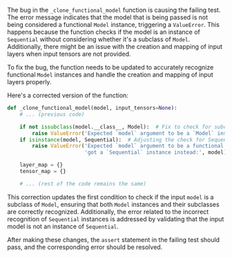 The bug in the `_clone_functional_model` function is causing the failing test. The error message indicates that the model that is being passed is not being considered a functional `Model` instance, triggering a `ValueError`. This happens because the function checks if the model is an instance of `Sequential` without considering whether it's a subclass of `Model`. Additionally, there might be an issue with the creation and mapping of input layers when input tensors are not provided.

To fix the bug, the function needs to be updated to accurately recognize functional `Model` instances and handle the creation and mapping of input layers properly.

Here's a corrected version of the function:

```python
def _clone_functional_model(model, input_tensors=None):
    # ... (previous code)

    if not issubclass(model.__class__, Model):  # Fix to check for subclasses of Model
        raise ValueError('Expected `model` argument to be a `Model` instance, got ', model)
    if isinstance(model, Sequential):  # Adjusting the check for Sequential instances
        raise ValueError('Expected `model` argument to be a functional `Model` instance, '
                         'got a `Sequential` instance instead:', model)

    layer_map = {}  
    tensor_map = {}  

    # ... (rest of the code remains the same)
```

This correction updates the first condition to check if the input `model` is a subclass of `Model`, ensuring that both `Model` instances and their subclasses are correctly recognized. Additionally, the error related to the incorrect recognition of `Sequential` instances is addressed by validating that the input model is not an instance of `Sequential`.

After making these changes, the `assert` statement in the failing test should pass, and the corresponding error should be resolved.